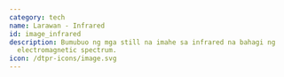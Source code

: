 ```yaml
---
category: tech
name: Larawan - Infrared
id: image_infrared
description: Bumubuo ng mga still na imahe sa infrared na bahagi ng
  electromagnetic spectrum.
icon: /dtpr-icons/image.svg
---
```

